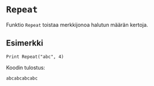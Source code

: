 `Repeat`
==========

Funktio `Repeat` toistaa merkkijonoa halutun määrän kertoja.

Esimerkki
----------

    Print Repeat("abc", 4)
    
Koodin tulostus:

    abcabcabcabc